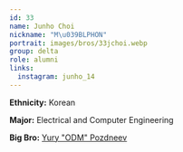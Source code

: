 ```yaml
---
id: 33
name: Junho Choi
nickname: "M\u039BLPHON"
portrait: images/bros/33jchoi.webp
group: delta
role: alumni
links:
  instagram: junho_14
---
```


**Ethnicity:** Korean

**Major:** Electrical and Computer Engineering

**Big Bro:** [Yury "ODM" Pozdneev](29ypozdneev)
